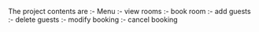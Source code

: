 The project contents are :- Menu
                         :- view rooms 
                         :- book room
                         :- add guests
                         :- delete guests
                         :- modify booking
                         :- cancel booking 
